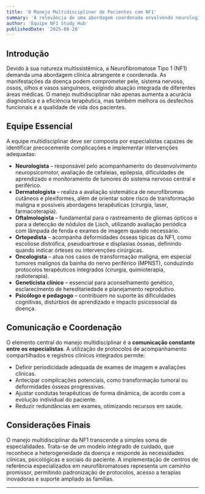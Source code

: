 ```yaml
---
title: 'O Manejo Multidisciplinar de Pacientes com NF1'
summary: 'A relevância de uma abordagem coordenada envolvendo neurologistas, dermatologistas, oftalmologistas e outros especialistas no acompanhamento e tratamento de pacientes com NF1.'
author: 'Equipe NF1 Study Hub'
publishedDate: '2025-08-20'
---
```


## Introdução

Devido à sua natureza multissistêmica, a Neurofibromatose Tipo 1 (NF1) demanda uma abordagem clínica abrangente e coordenada. As manifestações da doença podem comprometer pele, sistema nervoso, ossos, olhos e vasos sanguíneos, exigindo atuação integrada de diferentes áreas médicas. O manejo multidisciplinar não apenas aumenta a acurácia diagnóstica e a eficiência terapêutica, mas também melhora os desfechos funcionais e a qualidade de vida dos pacientes.  

## Equipe Essencial

A equipe multidisciplinar deve ser composta por especialistas capazes de identificar precocemente complicações e implementar intervenções adequadas:  

- **Neurologista** – responsável pelo acompanhamento do desenvolvimento neuropsicomotor, avaliação de cefaleias, epilepsia, dificuldades de aprendizado e monitoramento de tumores do sistema nervoso central e periférico.  
- **Dermatologista** – realiza a avaliação sistemática de neurofibromas cutâneos e plexiformes, além de orientar sobre risco de transformação maligna e possíveis abordagens terapêuticas (cirurgia, laser, farmacoterapia).  
- **Oftalmologista** – fundamental para o rastreamento de gliomas ópticos e para a detecção de nódulos de Lisch, utilizando avaliação periódica com lâmpada de fenda e exames de imagem quando necessário.  
- **Ortopedista** – acompanha deformidades ósseas típicas da NF1, como escoliose distrófica, pseudoartrose e displasias ósseas, definindo quando indicar órteses ou intervenções cirúrgicas.  
- **Oncologista** – atua nos casos de transformação maligna, em especial tumores malignos da bainha do nervo periférico (MPNST), conduzindo protocolos terapêuticos integrados (cirurgia, quimioterapia, radioterapia).  
- **Geneticista clínico** – essencial para aconselhamento genético, esclarecimento de hereditariedade e planejamento reprodutivo.  
- **Psicólogo e pedagogo** – contribuem no suporte às dificuldades cognitivas, distúrbios de aprendizado e impacto psicossocial da doença.  

## Comunicação e Coordenação

O elemento central do manejo multidisciplinar é a **comunicação constante entre os especialistas**. A utilização de protocolos de acompanhamento compartilhados e registros clínicos integrados permite:  

- Definir periodicidade adequada de exames de imagem e avaliações clínicas.  
- Antecipar complicações potenciais, como transformação tumoral ou deformidades ósseas progressivas.  
- Ajustar condutas terapêuticas de forma dinâmica, de acordo com a evolução individual do paciente.  
- Reduzir redundâncias em exames, otimizando recursos em saúde.  

## Considerações Finais

O manejo multidisciplinar da NF1 transcende a simples soma de especialidades. Trata-se de um modelo integrado de cuidado, que reconhece a heterogeneidade da doença e responde às necessidades clínicas, psicológicas e sociais do paciente. A implementação de centros de referência especializados em neurofibromatoses representa um caminho promissor, permitindo padronização de protocolos, acesso a terapias inovadoras e suporte ampliado às famílias.  

---
